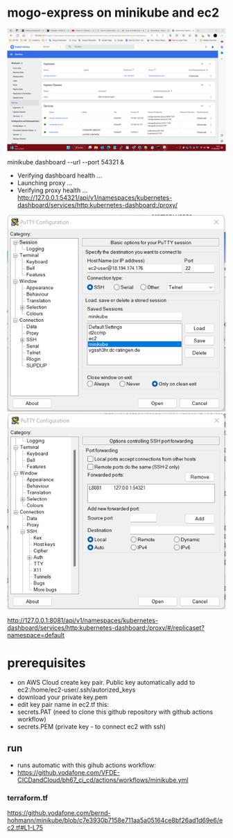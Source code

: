 # mogo-express on minikube and ec2
![1](./minikube-dashboard.png)

minikube dashboard --url --port 54321 &

* Verifying dashboard health ...
* Launching proxy ...
* Verifying proxy health ...
http://127.0.0.1:54321/api/v1/namespaces/kubernetes-dashboard/services/http:kubernetes-dashboard:/proxy/


![2](./minikube-dashboard-putty1.png)
![3](./minikube-dashboard-putty2.png)

http://127.0.0.1:8081/api/v1/namespaces/kubernetes-dashboard/services/http:kubernetes-dashboard:/proxy/#/replicaset?namespace=default

# prerequisites
- on AWS Cloud create key pair. Public key automatically add to ec2:/home/ec2-user/.ssh/autorized_keys
- download your private key.pem
- edit key pair name in ec2.tf
this:
- secrets.PAT (need to clone this github repository with github actions workflow)
- secrets.PEM (private key - to connect ec2 with ssh)
## run
- runs automatic with this gihub actions workflow:
- https://github.vodafone.com/VFDE-CICDandCloud/bh67_ci_cd/actions/workflows/minikube.yml
### terraform.tf
https://github.vodafone.com/bernd-hohmann/minikube/blob/c7e3930b7158e711aa5a05164ce8bf26ad1d69e6/ec2.tf#L1-L75
